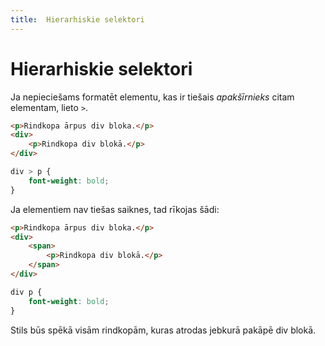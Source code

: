 ```yaml
---
title:  Hierarhiskie selektori
---
```


# Hierarhiskie selektori

Ja nepieciešams formatēt elementu, kas ir tiešais *apakšīrnieks* citam elementam, lieto `>`.

~~~html
<p>Rindkopa ārpus div bloka.</p>
<div>
    <p>Rindkopa div blokā.</p>
</div>
~~~
~~~css
div > p {
    font-weight: bold;
}
~~~

Ja elementiem nav tiešas saiknes, tad rīkojas šādi:

~~~html
<p>Rindkopa ārpus div bloka.</p>
<div>
    <span>
        <p>Rindkopa div blokā.</p>
    </span>
</div>
~~~
~~~css
div p {
    font-weight: bold;
}
~~~
Stils būs spēkā visām rindkopām, kuras atrodas jebkurā pakāpē div blokā.

